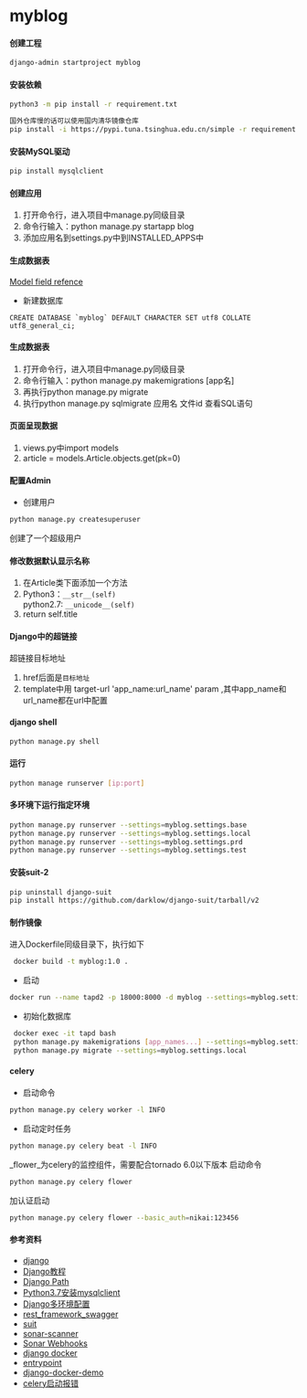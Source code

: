 # myblog

#### 创建工程
```bash
django-admin startproject myblog
```

#### 安装依赖
```bash
python3 -m pip install -r requirement.txt

国外仓库慢的话可以使用国内清华镜像仓库
pip install -i https://pypi.tuna.tsinghua.edu.cn/simple -r requirement.txt
```

#### 安装MySQL驱动
```bash
pip install mysqlclient
```

#### 创建应用
1. 打开命令行，进入项目中manage.py同级目录
2. 命令行输入：python manage.py startapp blog
3. 添加应用名到settings.py中到INSTALLED_APPS中

#### 生成数据表
[Model field refence](https://docs.djangoproject.com/en/1.10/ref/models/fields/)
- 新建数据库
```mysql
CREATE DATABASE `myblog` DEFAULT CHARACTER SET utf8 COLLATE utf8_general_ci;
```

#### 生成数据表
1.  打开命令行，进入项目中manage.py同级目录
2. 命令行输入：python manage.py makemigrations [app名]
3. 再执行python manage.py migrate
4. 执行python manage.py sqlmigrate 应用名 文件id 查看SQL语句

#### 页面呈现数据
1. views.py中import models
2. article = models.Article.objects.get(pk=0)

#### 配置Admin
- 创建用户 
```bash
python manage.py createsuperuser
```
创建了一个超级用户

#### 修改数据默认显示名称
1. 在Article类下面添加一个方法
2. Python3：`__str__(self)` \
   python2.7: `__unicode__(self)`
3. return self.title


#### Django中的超链接
超链接目标地址
1. href后面是`目标地址`
2. template中用 target-url 'app_name:url_name' param ,其中app_name和url_name都在url中配置



#### django shell
```bash
python manage.py shell
```


#### 运行
```bash
python manage runserver [ip:port]
```
#### 多环境下运行指定环境
```bash
python manage.py runserver --settings=myblog.settings.base
python manage.py runserver --settings=myblog.settings.local
python manage.py runserver --settings=myblog.settings.prd
python manage.py runserver --settings=myblog.settings.test
```

#### 安装suit-2
```bash
pip uninstall django-suit
pip install https://github.com/darklow/django-suit/tarball/v2
```

#### 制作镜像
进入Dockerfile同级目录下，执行如下
```bash
 docker build -t myblog:1.0 .
```
- 启动
```bash
docker run --name tapd2 -p 18000:8000 -d myblog --settings=myblog.settings.local
```
- 初始化数据库
```bash
 docker exec -it tapd bash
 python manage.py makemigrations [app_names...] --settings=myblog.settings.local
 python manage.py migrate --settings=myblog.settings.local
```

#### celery
- 启动命令
```bash
python manage.py celery worker -l INFO
```
- 启动定时任务
```bash
python manage.py celery beat -l INFO
```
_flower_为celery的监控组件，需要配合tornado 6.0以下版本
启动命令
```bash
python manage.py celery flower
```
加认证启动
```bash
python manage.py celery flower --basic_auth=nikai:123456
```
#### 参考资料

- [django](https://docs.djangoproject.com/en/2.2/)
- [Django教程](http://www.runoob.com/django/django-first-app.html)
- [Django Path](https://www.cnblogs.com/polly-ling/p/9315645.html)
- [Python3.7安装mysqlclient](https://cloud.tencent.com/developer/article/1372417)
- [Django多环境配置](https://www.jianshu.com/p/ae85eac23f46)
- [rest_framework_swagger](https://www.jianshu.com/p/d7b614b85a74)
- [suit](https://django-suit.readthedocs.io/en/develop/getting_started.html)
- [sonar-scanner](https://docs.sonarqube.org/display/SCAN/Analyzing+with+SonarQube+Scanner)
- [Sonar Webhooks](http://10.2.17.107:9000/documentation/project-administration/webhooks/)
- [django docker](https://github.com/ffreitasalves/django-boards)
- [entrypoint](https://yanbin.blog/pass-arguments-to-docker-container/#more-8608)
- [django-docker-demo](https://github.com/xander-ye/docker_test)
- [celery启动报错](https://www.jianshu.com/p/b95bf142dc1b)
